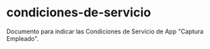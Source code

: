 # condiciones-de-servicio
Documento para indicar las Condiciones de Servicio de App "Captura Empleado".
